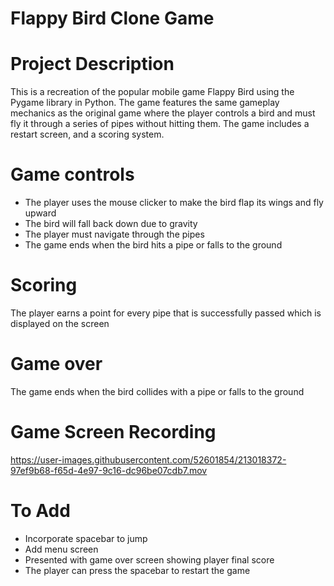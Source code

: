 # Flappy Bird Clone Game

# Project Description
This is a recreation of the popular mobile game Flappy Bird using the Pygame library in Python. The game features the same gameplay mechanics as the original game where the player controls a bird and must fly it through a series of pipes without hitting them. The game includes a restart screen, and a scoring system.

# Game controls
* The player uses the mouse clicker to make the bird flap its wings and fly upward
* The bird will fall back down due to gravity
* The player must navigate through the pipes
* The game ends when the bird hits a pipe or falls to the ground

# Scoring
The player earns a point for every pipe that is successfully passed which is displayed on the screen

# Game over
The game ends when the bird collides with a pipe or falls to the ground

# Game Screen Recording
https://user-images.githubusercontent.com/52601854/213018372-97ef9b68-f65d-4e97-9c16-dc96be07cdb7.mov


# To Add
* Incorporate spacebar to jump
* Add menu screen
* Presented with game over screen showing player final score
* The player can press the spacebar to restart the game
